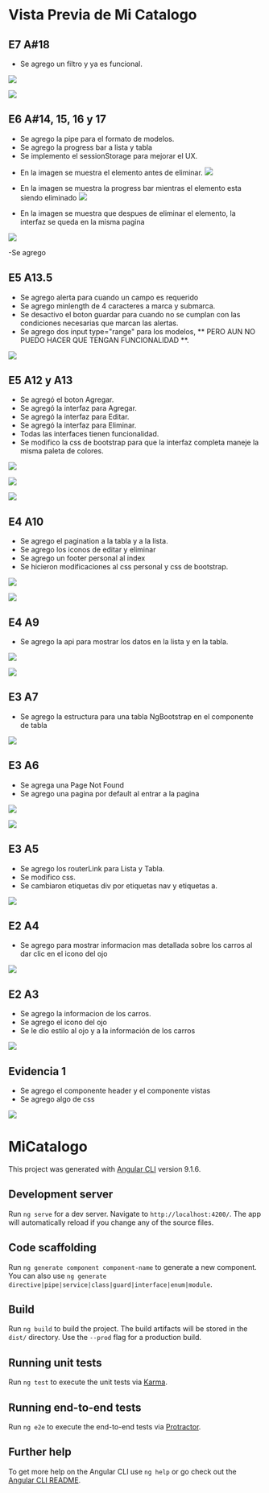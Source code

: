 # Vista Previa de Mi Catalogo

## E7 A#18

- Se agrego un filtro y ya es funcional.

![](/preview/E7A18.png)

![](/preview/E7A18funcionando.png)



## E6 A#14, 15, 16 y 17

- Se agrego la pipe para el formato de modelos.
- Se agrego la progress bar a lista y tabla
- Se implemento el sessionStorage para mejorar el UX.

* En la imagen se muestra el elemento antes de eliminar.
![](/preview/E6antes.png)

* En la imagen se muestra la progress bar mientras el elemento esta siendo eliminado
![](/preview/E6durante.png)

* En la imagen se muestra que despues de eliminar el elemento, la interfaz se queda en la misma pagina

![](/preview/E6despues.png)


-Se agrego

## E5 A13.5

- Se agrego alerta para cuando un campo es requerido
- Se agrego minlength de 4 caracteres a marca y submarca.
- Se desactivo el boton guardar para cuando no se cumplan con las condiciones necesarias que marcan las alertas.
- Se agrego dos input type="range" para los modelos, ** PERO AUN NO PUEDO HACER QUE TENGAN FUNCIONALIDAD **.

![](/preview/E5A13.png)

## E5 A12 y A13

- Se agregó el boton Agregar.
- Se agregó la interfaz para Agregar.
- Se agregó la interfaz para Editar.
- Se agregó la interfaz para Eliminar.
- Todas las interfaces tienen funcionalidad.
- Se modifico la css de bootstrap para que la interfaz completa maneje la misma paleta de colores.

![](/preview/E5A12agregar.png)

![](/preview/E5A12editar.png)

![](/preview/E5A12eliminar.png)

## E4 A10

- Se agrego el pagination a la tabla y a la lista.
- Se agrego los iconos de editar y eliminar
- Se agrego un footer personal al index
- Se hicieron modificaciones al css personal y css de bootstrap.

![](/preview/E4A10Lista.png)

![](/preview/E4A10Tabla.png)

## E4 A9

- Se agrego la api para mostrar los datos en la lista y en la tabla.

![](/preview/E4A9Lista.png)

![](/preview/E4A9Tabla.png)

## E3 A7

- Se agrego la estructura para una tabla NgBootstrap en el componente de tabla

![](/preview/E3A7.png)


## E3 A6

- Se agrega una Page Not Found
- Se agrego una pagina por default al entrar a la pagina

![](/preview/E3A6.png)

![](/preview/E3A6codigo.png)

## E3 A5

- Se agrego los routerLink para Lista y Tabla.
- Se modifico css.
- Se cambiaron etiquetas div por etiquetas nav y etiquetas a.

![](/preview/E3A5.png)

## E2 A4

- Se agrego para mostrar informacion mas detallada sobre los carros al dar clic en el icono del ojo

![](preview/E2A4.png)

## E2 A3

- Se agrego la informacion de los carros.
- Se agrego el icono del ojo
- Se le dio estilo al ojo y a la información de los carros

![](/preview/E2A3.png)


## Evidencia 1

- Se agrego el componente header y el componente vistas
- Se agrego algo de css

![](/preview/E1%20A%232.png)




# MiCatalogo

This project was generated with [Angular CLI](https://github.com/angular/angular-cli) version 9.1.6.

## Development server

Run `ng serve` for a dev server. Navigate to `http://localhost:4200/`. The app will automatically reload if you change any of the source files.

## Code scaffolding

Run `ng generate component component-name` to generate a new component. You can also use `ng generate directive|pipe|service|class|guard|interface|enum|module`.

## Build

Run `ng build` to build the project. The build artifacts will be stored in the `dist/` directory. Use the `--prod` flag for a production build.

## Running unit tests

Run `ng test` to execute the unit tests via [Karma](https://karma-runner.github.io).

## Running end-to-end tests

Run `ng e2e` to execute the end-to-end tests via [Protractor](http://www.protractortest.org/).

## Further help

To get more help on the Angular CLI use `ng help` or go check out the [Angular CLI README](https://github.com/angular/angular-cli/blob/master/README.md).
